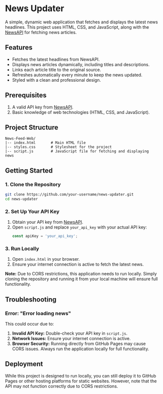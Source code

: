 # News Updater

A simple, dynamic web application that fetches and displays the latest news headlines. This project uses HTML, CSS, and JavaScript, along with the [NewsAPI](https://newsapi.org/) for fetching news articles.

## Features
- Fetches the latest headlines from NewsAPI.
- Displays news articles dynamically, including titles and descriptions.
- Links each article title to the original source.
- Refreshes automatically every minute to keep the news updated.
- Styled with a clean and professional design.

## Prerequisites
1. A valid API key from [NewsAPI](https://newsapi.org/).
2. Basic knowledge of web technologies (HTML, CSS, and JavaScript).

## Project Structure
```
News-Feed-Web/
|-- index.html       # Main HTML file
|-- styles.css       # Stylesheet for the project
|-- script.js        # JavaScript file for fetching and displaying news
```

## Getting Started

### 1. Clone the Repository
```bash
git clone https://github.com/your-username/news-updater.git
cd news-updater
```

### 2. Set Up Your API Key
1. Obtain your API key from [NewsAPI](https://newsapi.org/).
2. Open `script.js` and replace `your_api_key` with your actual API key:
   ```javascript
   const apiKey = 'your_api_key';
   ```

### 3. Run Locally
1. Open `index.html` in your browser.
2. Ensure your internet connection is active to fetch the latest news.

**Note:** Due to CORS restrictions, this application needs to run locally. Simply cloning the repository and running it from your local machine will ensure full functionality.

## Troubleshooting

### Error: "Error loading news"
This could occur due to:
1. **Invalid API Key:** Double-check your API key in `script.js`.
2. **Network Issues:** Ensure your internet connection is active.
3. **Browser Security:** Running directly from GitHub Pages may cause CORS issues. Always run the application locally for full functionality.

## Deployment
While this project is designed to run locally, you can still deploy it to GitHub Pages or other hosting platforms for static websites. However, note that the API may not function correctly due to CORS restrictions.




